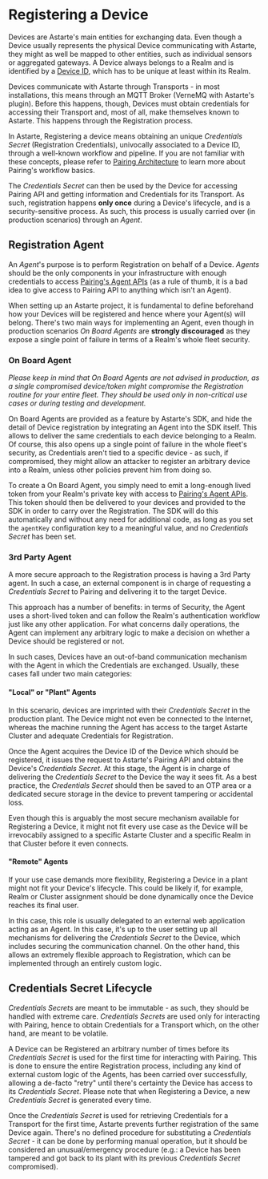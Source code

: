 # Registering a Device

Devices are Astarte's main entities for exchanging data. Even though a Device usually represents the physical Device communicating with Astarte, they might as well be mapped to other entities, such as individual sensors or aggregated gateways. A Device always belongs to a Realm and is identified by a [Device ID](010-design_principles.html#device-id), which has to be unique at least within its Realm.

Devices communicate with Astarte through Transports - in most installations, this means through an MQTT Broker (VerneMQ with Astarte's plugin). Before this happens, though, Devices must obtain credentials for accessing their Transport and, most of all, make themselves known to Astarte. This happens through the Registration process.

In Astarte, Registering a device means obtaining an unique *Credentials Secret* (Registration Credentials), univocally associated to a Device ID, through a well-known workflow and pipeline. If you are not familiar with these concepts, please refer to [Pairing Architecture](050-pairing_mechanism.html) to learn more about Pairing's workflow basics.

The *Credentials Secret* can then be used by the Device for accessing Pairing API and getting information and Credentials for its Transport. As such, registration happens **only once** during a Device's lifecycle, and is a security-sensitive process. As such, this process is usually carried over (in production scenarios) through an *Agent*.

## Registration Agent

An *Agent*'s purpose is to perform Registration on behalf of a Device. *Agents* should be the only components in your infrastructure with enough credentials to access [Pairing's Agent APIs](api/index.html?urls.primaryName=Pairing%20API#/agent) (as a rule of thumb, it is a bad idea to give access to Pairing API to anything which isn't an Agent).

When setting up an Astarte project, it is fundamental to define beforehand how your Devices will be registered and hence where your Agent(s) will belong. There's two main ways for implementing an Agent, even though in production scenarios *On Board Agents* are **strongly discouraged** as they expose a single point of failure in terms of a Realm's whole fleet security.

### On Board Agent

*Please keep in mind that On Board Agents are not advised in production, as a single compromised device/token might compromise the Registration routine for your entire fleet. They should be used only in non-critical use cases or during testing and development.*

On Board Agents are provided as a feature by Astarte's SDK, and hide the detail of Device registration by integrating an Agent into the SDK itself. This allows to deliver the same credentials to each device belonging to a Realm.
Of course, this also opens up a single point of failure in the whole fleet's security, as Credentials aren't tied to a specific device - as such, if compromised, they might allow an attacker to register an arbitrary device into a Realm, unless other policies prevent him from doing so.

To create a On Board Agent, you simply need to emit a long-enough lived token from your Realm's private key with access to [Pairing's Agent APIs](api/index.html?urls.primaryName=Pairing%20API#/agent). This token should then be delivered to your devices and provided to the SDK in order to carry over the Registration. The SDK will do this automatically and without any need for additional code, as long as you set the `agentKey` configuration key to a meaningful value, and no *Credentials Secret* has been set.

### 3rd Party Agent

A more secure approach to the Registration process is having a 3rd Party agent. In such a case, an external component is in charge of requesting a *Credentials Secret* to Pairing and delivering it to the target Device.

This approach has a number of benefits: in terms of Security, the Agent uses a short-lived token and can follow the Realm's authentication workflow just like any other application. For what concerns daily operations, the Agent can implement any arbitrary logic to make a decision on whether a Device should be registered or not.

In such cases, Devices have an out-of-band communication mechanism with the Agent in which the Credentials are exchanged. Usually, these cases fall under two main categories:

#### "Local" or "Plant" Agents

In this scenario, devices are imprinted with their *Credentials Secret* in the production plant. The Device might not even be connected to the Internet, whereas the machine running the Agent has access to the target Astarte Cluster and adequate Credentials for Registration.

Once the Agent acquires the Device ID of the Device which should be registered, it issues the request to Astarte's Pairing API and obtains the Device's *Credentials Secret*. At this stage, the Agent is in charge of delivering the *Credentials Secret* to the Device the way it sees fit. As a best practice, the *Credentials Secret* should then be saved to an OTP area or a dedicated secure storage in the device to prevent tampering or accidental loss.

Even though this is arguably the most secure mechanism available for Registering a Device, it might not fit every use case as the Device will be irrevocabily assigned to a specific Astarte Cluster and a specific Realm in that Cluster before it even connects.

#### "Remote" Agents

If your use case demands more flexibility, Registering a Device in a plant might not fit your Device's lifecycle. This could be likely if, for example, Realm or Cluster assignment should be done dynamically once the Device reaches its final user.

In this case, this role is usually delegated to an external web application acting as an Agent. In this case, it's up to the user setting up all mechanisms for delivering the *Credentials Secret* to the Device, which includes securing the communication channel. On the other hand, this allows an extremely flexible approach to Registration, which can be implemented through an entirely custom logic.

## Credentials Secret Lifecycle

*Credentials Secrets* are meant to be immutable - as such, they should be handled with extreme care. *Credentials Secrets* are used only for interacting with Pairing, hence to obtain Credentials for a Transport which, on the other hand, are meant to be volatile.

A Device can be Registered an arbitrary number of times before its *Credentials Secret* is used for the first time for interacting with Pairing. This is done to ensure the entire Registration process, including any kind of external custom logic of the Agents, has been carried over successfully, allowing a de-facto "retry" until there's certainty the Device has access to its *Credentials Secret*. Please note that when Registering a Device, a new *Credentials Secret* is generated every time.

Once the *Credentials Secret* is used for retrieving Credentials for a Transport for the first time, Astarte prevents further registration of the same Device again. There's no defined procedure for substituting a *Credentials Secret* - it can be done by performing manual operation, but it should be considered an unusual/emergency procedure (e.g.: a Device has been tampered and got back to its plant with its previous *Credentials Secret* compromised).
